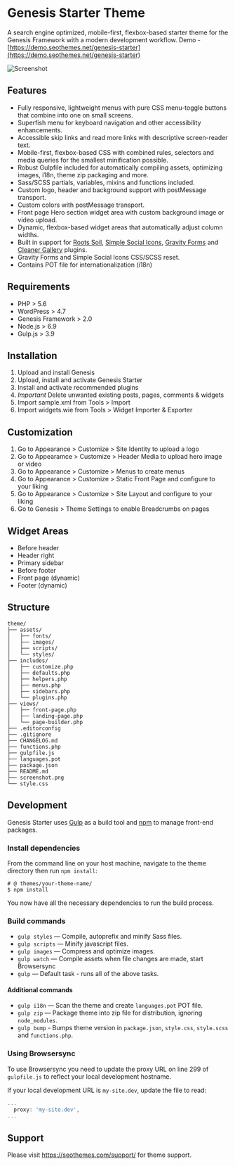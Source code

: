 # Genesis Starter Theme

A search engine optimized, mobile-first, flexbox-based starter theme for the Genesis Framework with a modern development workflow. Demo - [https://demo.seothemes.net/genesis-starter](https://demo.seothemes.net/genesis-starter)


![Screenshot](https://assets.seothemes.net/screenshot.png)


## Features

* Fully responsive, lightweight menus with pure CSS menu-toggle buttons that combine into one on small screens.
* Superfish menu for keyboard navigation and other accessibility enhancements.
* Accessible skip links and read more links with descriptive screen-reader text.
* Mobile-first, flexbox-based CSS with combined rules, selectors and media queries for the smallest minification possible.
* Robust Gulpfile included for automatically compiling assets, optimizing images, i18n, theme zip packaging and more.
* Sass/SCSS partials, variables, mixins and functions included.
* Custom logo, header and background support with postMessage transport.
* Custom colors with postMessage transport.
* Front page Hero section widget area with custom background image or video upload.
* Dynamic, flexbox-based widget areas that automatically adjust column widths.
* Built in support for [Roots Soil](https://roots.io/plugins/soil/), [Simple Social Icons](https://en-au.wordpress.org/plugins/simple-social-icons/), [Gravity Forms](http://www.gravityforms.com/) and [Cleaner Gallery](https://wordpress.org/plugins/cleaner-gallery/) plugins.
* Gravity Forms and Simple Social Icons CSS/SCSS reset.
* Contains POT file for internationalization (i18n)


## Requirements

* PHP > 5.6
* WordPress > 4.7
* Genesis Framework > 2.0
* Node.js > 6.9
* Gulp.js > 3.9


## Installation

1. Upload and install Genesis
2. Upload, install and activate Genesis Starter
3. Install and activate recommended plugins
4. *Important* Delete unwanted existing posts, pages, comments & widgets
5. Import sample.xml from Tools > Import
6. Import widgets.wie from Tools > Widget Importer & Exporter


## Customization

1. Go to Appearance > Customize > Site Identity to upload a logo
2. Go to Appearamce > Customize > Header Media to upload hero image or video
3. Go to Appearance > Customize > Menus to create menus
4. Go to Appearance > Customize > Static Front Page and configure to your liking
5. Go to Appearance > Customize > Site Layout and configure to your liking
6. Go to Genesis > Theme Settings to enable Breadcrumbs on pages


## Widget Areas

* Before header
* Header right
* Primary sidebar
* Before footer
* Front page (dynamic) 
* Footer (dynamic)


## Structure

```shell
theme/  
├── assets/
│   ├── fonts/
│   ├── images/
│   ├── scripts/
│   └── styles/
├── includes/
│   ├── customize.php
│   ├── defaults.php
│   ├── helpers.php
│   ├── menus.php
│   ├── sidebars.php
│   └── plugins.php
├── views/
│   ├── front-page.php
│   ├── landing-page.php
│   └── page-builder.php
├── .editorconfig
├── .gitignore
├── CHANGELOG.md
├── functions.php
├── gulpfile.js
├── languages.pot
├── package.json
├── README.md
├── screenshot.png
└── style.css
```


## Development

Genesis Starter uses [Gulp](http://gulpjs.com/) as a build tool and [npm](https://www.npmjs.com/) to manage front-end packages.

### Install dependencies

From the command line on your host machine, navigate to the theme directory then run `npm install`:

```shell
# @ themes/your-theme-name/
$ npm install
```

You now have all the necessary dependencies to run the build process.

### Build commands

* `gulp styles` — Compile, autoprefix and minify Sass files.
* `gulp scripts` — Minify javascript files.
* `gulp images` — Compress and optimize images.
* `gulp watch` — Compile assets when file changes are made, start Browsersync
* `gulp` — Default task - runs all of the above tasks.


#### Additional commands

* `gulp i18n` — Scan the theme and create `languages.pot` POT file.
* `gulp zip` — Package theme into zip file for distribution, ignoring `node_modules`.
* `gulp bump` - Bumps theme version in `package.json`, `style.css`, `style.scss` and `functions.php`. 

### Using Browsersync

To use Browsersync you need to update the proxy URL on line 299 of `gulpfile.js` to reflect your local development hostname.

If your local development URL is `my-site.dev`, update the file to read:

```javascript
...
  proxy: 'my-site.dev',
...
```


## Support

Please visit https://seothemes.com/support/ for theme support.
